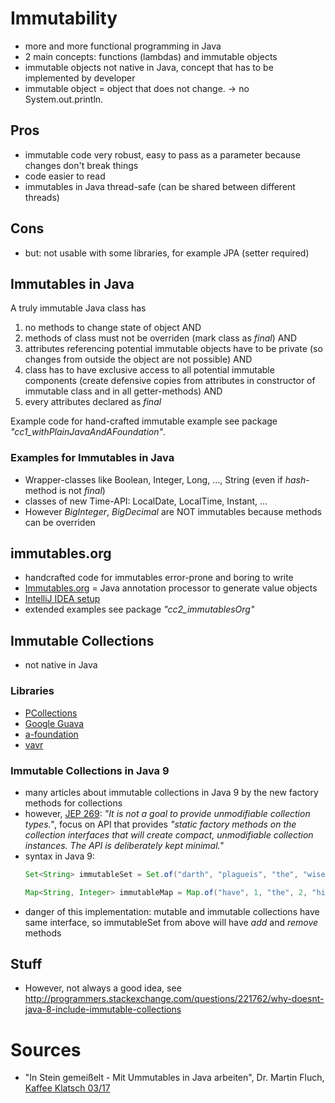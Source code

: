 # Immutability
- more and more functional programming in Java
- 2 main concepts: functions (lambdas) and immutable objects
- immutable objects not native in Java, concept that has to be implemented by developer
- immutable object = object that does not change. -> no System.out.println.

## Pros
- immutable code very robust, easy to pass as a parameter because changes don't break things
- code easier to read
- immutables in Java thread-safe (can be shared between different threads)

## Cons
- but: not usable with some libraries, for example JPA (setter required)

## Immutables in Java
A truly immutable Java class has
1. no methods to change state of object AND
1. methods of class must not be overriden (mark class as _final_) AND
1. attributes referencing potential immutable objects have to be private (so changes from outside the object are not possible) AND
1. class has to have exclusive access to all potential immutable components (create defensive copies from attributes in constructor of immutable class and in all getter-methods) AND
1. every attributes declared as _final_

Example code for hand-crafted immutable example see package _"cc1_withPlainJavaAndAFoundation"_.

### Examples for Immutables in Java
- Wrapper-classes like Boolean, Integer, Long, ..., String (even if _hash_-method is not _final_)
- classes of new Time-API: LocalDate, LocalTime, Instant, ...
- However _BigInteger_, _BigDecimal_ are NOT immutables because methods can be overriden 

## immutables.org
- handcrafted code for immutables error-prone and boring to write
- [Immutables.org](http://immutables.github.io/) = Java annotation processor to generate value objects
- [IntelliJ IDEA setup](https://immutables.github.io/apt.html#intellij-idea)
- extended examples see package _"cc2_immutablesOrg"_

## Immutable Collections
- not native in Java
    
### Libraries
 - [PCollections](https://pcollections.org/)
 - [Google Guava](https://github.com/google/guava/wiki/ImmutableCollectionsExplained)
 - [a-foundation](https://github.com/arnohaase/a-foundation)
 - [vavr](http://www.vavr.io/)
 
### Immutable Collections in Java 9
- many articles about immutable collections in Java 9 by the new factory methods for collections
- however, [JEP 269](http://openjdk.java.net/jeps/269): _"It is not a goal to provide unmodifiable collection types."_, focus on API that provides _"static factory methods on the collection interfaces that will create compact, unmodifiable collection instances. The API is deliberately kept minimal."_
- syntax in Java 9:
    ```java
    Set<String> immutableSet = Set.of("darth", "plagueis", "the", "wise");

    Map<String, Integer> immutableMap = Map.of("have", 1, "the", 2, "high", 3, "ground", 4);
    ```
- danger of this implementation: mutable and immutable collections have same interface, so immutableSet from above will have _add_ and _remove_ methods

## Stuff
- However, not always a good idea, see http://programmers.stackexchange.com/questions/221762/why-doesnt-java-8-include-immutable-collections

# Sources
- "In Stein gemeißelt - Mit Ummutables in Java arbeiten", Dr. Martin Fluch, [Kaffee Klatsch 03/17](http://www.bookware.de/kaffeeklatsch/archiv/KaffeeKlatsch-2017-03.pdf)
